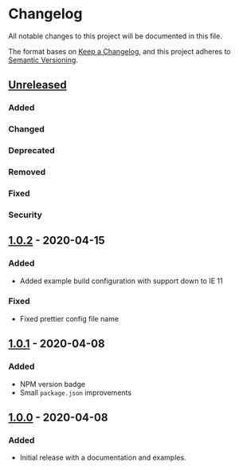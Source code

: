 # Changelog

All notable changes to this project will be documented in this file.

The format bases on [Keep a Changelog](https://keepachangelog.com/en/1.0.0/),
and this project adheres to [Semantic Versioning](https://semver.org/spec/v2.0.0.html).

## [Unreleased]

### Added

### Changed

### Deprecated

### Removed

### Fixed

### Security

## [1.0.2] - 2020-04-15

### Added

- Added example build configuration with support down to IE 11

### Fixed

- Fixed prettier config file name

## [1.0.1] - 2020-04-08

### Added

- NPM version badge
- Small `package.json` improvements

## [1.0.0] - 2020-04-08

### Added

- Initial release with a documentation and examples.

[Unreleased]: https://github.com/inventage/matomo-opt-out/compare/v1.0.2...HEAD
[1.0.2]: https://github.com/inventage/matomo-opt-out/compare/v1.0.1...v1.0.2
[1.0.1]: https://github.com/inventage/matomo-opt-out/compare/v1.0.0...v1.0.1
[1.0.0]: https://github.com/inventage/matomo-opt-out/releases/tag/v1.0.0
